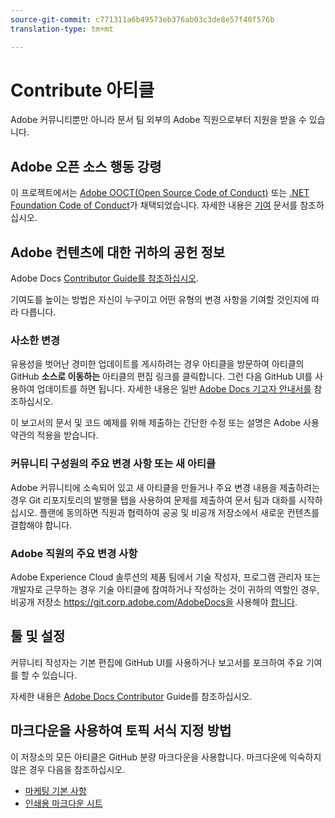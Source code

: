 ```yaml
---
source-git-commit: c771311a6b49573eb376ab03c3de8e57f40f576b
translation-type: tm+mt

---
```

# Contribute 아티클

Adobe 커뮤니티뿐만 아니라 문서 팀 외부의 Adobe 직원으로부터 지원을 받을 수 있습니다.

## Adobe 오픈 소스 행동 강령

이 프로젝트에서는 [Adobe OOCT(Open Source Code of Conduct)](code-of-conduct.md) 또는 [.NET Foundation Code of Conduct](https://dotnetfoundation.org/code-of-conduct)가 채택되었습니다. 자세한 내용은 [기여](contributing.md) 문서를 참조하십시오.

## Adobe 컨텐츠에 대한 귀하의 공헌 정보

Adobe Docs [Contributor Guide를 참조하십시오](https://docs.adobe.com/content/help/en/contributor/contributor-guide/introduction.html).

기여도를 높이는 방법은 자신이 누구이고 어떤 유형의 변경 사항을 기여할 것인지에 따라 다릅니다.

### 사소한 변경

유용성을 벗어난 경미한 업데이트를 게시하려는 경우 아티클을 방문하여 아티클의 GitHub **소스로 이동하는** 아티클의 편집 링크를 클릭합니다. 그런 다음 GitHub UI를 사용하여 업데이트를 하면 됩니다. 자세한 내용은 일반 [Adobe Docs 기고자 안내서를](https://docs.adobe.com/content/help/en/contributor/contributor-guide/introduction.html) 참조하십시오.

이 보고서의 문서 및 코드 예제를 위해 제출하는 간단한 수정 또는 설명은 Adobe 사용 약관의 적용을 받습니다.

### 커뮤니티 구성원의 주요 변경 사항 또는 새 아티클

Adobe 커뮤니티에 소속되어 있고 새 아티클을 만들거나 주요 변경 내용을 제출하려는 경우 Git 리포지토리의 발행물 탭을 사용하여 문제를 제출하여 문서 팀과 대화를 시작하십시오. 플랜에 동의하면 직원과 협력하여 공공 및 비공개 저장소에서 새로운 컨텐츠를 결합해야 합니다.

<!--
If you submit a pull request with significant changes to documentation and code examples, you'll see a message in the pull request asking you to submit an online contribution license agreement (CLA). We need you to complete the online form before we can review your pull request.
-->

### Adobe 직원의 주요 변경 사항

Adobe Experience Cloud 솔루션의 제품 팀에서 기술 작성자, 프로그램 관리자 또는 개발자로 근무하는 경우 기술 아티클에 참여하거나 작성하는 것이 귀하의 역할인 경우, 비공개 저장소 https://git.corp.adobe.com/AdobeDocs을 사용해야 [합니다](https://git.corp.adobe.com/AdobeDocs). <!--Employees from other parts of the Adobe world should use the public repo for minor updates.-->

## 툴 및 설정

커뮤니티 작성자는 기본 편집에 GitHub UI를 사용하거나 보고서를 포크하여 주요 기여를 할 수 있습니다.

자세한 내용은 [Adobe Docs Contributor](https://docs.adobe.com/content/help/en/contributor/contributor-guide/introduction.html) Guide를 참조하십시오.

## 마크다운을 사용하여 토픽 서식 지정 방법

이 저장소의 모든 아티클은 GitHub 분량 마크다운을 사용합니다. 마크다운에 익숙하지 않은 경우 다음을 참조하십시오.

* [마케팅 기본 사항](https://help.github.com/articles/markdown-basics/)
* [인쇄용 마크다운 시트](https://guides.github.com/pdfs/markdown-cheatsheet-online.pdf)

<!--
## Labels

In the public repository, automated labels are assigned to pull requests to help us manage the pull request workflow and to help let you know what's going on with your pull request:

* **Change sent to author**: The author has been notified of the pending pull request.
* **ready-to-merge**: Ready for review by our pull request review team.
-->
